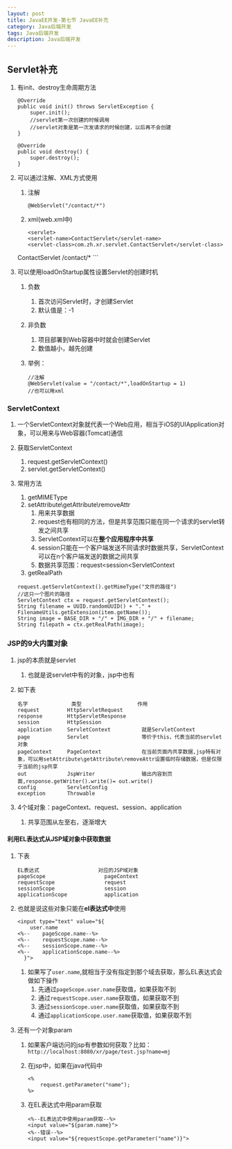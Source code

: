 ```yaml
---
layout: post
title: JavaEE开发-第七节 JavaEE补充
category: Java后端开发
tags: Java后端开发
description: Java后端开发
--- 
```


## Servlet补充
1. 有init、destroy生命周期方法
    
    ```
    @Override
    public void init() throws ServletException {
        super.init();
        //servlet第一次创建的时候调用
        //servlet对象是第一次发请求的时候创建，以后再不会创建
    }

    @Override
    public void destroy() {
        super.destroy();
    }
    ```
2. 可以通过注解、XML方式使用
    1. 注解
        
        ```
        @WebServlet("/contact/*")
        ```
    2. xml(web.xml中)
        
        ```
        <servlet>
        <servlet-name>ContactServlet</servlet-name>
        <servlet-class>com.zh.xr.servlet.ContactServlet</servlet-class>
    </servlet>
    <servlet-mapping>
        <servlet-name>ContactServlet</servlet-name>
        <url-pattern>/contact/*</url-pattern>
    </servlet-mapping>
        ```
3. 可以使用loadOnStartup属性设置Servlet的创建时机
    1. 负数
        1. 首次访问Servlet时，才创建Servlet
        2. 默认值是：-1
    2. 非负数
        1. 项目部署到Web容器中时就会创建Servlet
        2. 数值越小，越先创建
    3. 举例：
        
        ```
        //注解
        @WebServlet(value = "/contact/*",loadOnStartup = 1)
        //也可以用xml
        ```

### ServletContext
1. 一个ServletContext对象就代表一个Web应用，相当于iOS的UIApplication对象，可以用来与Web容器(Tomcat)通信
2. 获取ServletContext
    1. request.getServletContext()
    2. servlet.getServletContext()
3. 常用方法
    1. getMIMEType
    2. setAttribute\getAttribute\removeAttr
        1. 用来共享数据
        2. request也有相同的方法，但是共享范围只能在同一个请求的servlet转发之间共享
        3. ServletContext可以在**整个应用程序中共享**
        4. session只能在一个客户端发送不同请求时数据共享，ServletContext可以在n个客户端发送的数据之间共享
        5. 数据共享范围：request<session<ServletContext
    3. getRealPath

    
    ```
    request.getServletContext().getMimeType("文件的路径")
    //这只一个图片的路径
    ServletContext ctx = request.getServletContext();
    String filename = UUID.randomUUID() + "." + FilenameUtils.getExtension(item.getName());
    String image = BASE_DIR + "/" + IMG_DIR + "/" + filename;
    String filepath = ctx.getRealPath(image);
    ```

### JSP的9大内置对象
1. jsp的本质就是servlet
    1. 也就是说servlet中有的对象，jsp中也有
2. 如下表

    ```
    名字              类型                  作用
    request         HttpServletRequest      
    response        HttpServletResponse
    session         HttpSession
    application     ServletContext          就是ServletContext
    page            Servlet                 等价于this，代表当前的servlet对象
    pageContext     PageContext             在当前页面内共享数据,jsp特有对象，可以用setAttribute\getAttribute\removeAttr设置临时存储数据，但是仅限于当前的jsp共享
    out             JspWriter               输出内容到页面,response.getWriter().write()= out.write()
    config          ServletConfig
    exception       Throwable
    ```
3. 4个域对象：pageContext、request、session、application
    1. 共享范围从左至右，逐渐增大


#### 利用EL表达式从JSP域对象中获取数据
1. 下表

    ```
    EL表达式                   对应的JSP域对象
    pageScope                   pageContext
    requestScope                request
    sessionScope                session
    applicationScope            application
    ```
2. 也就是说这些对象只能在**el表达式中**使用
    
    ```
    <input type="text" value="${
        user.name
    <%--    pageScope.name--%>
    <%--    requestScope.name--%>
    <%--    sessionScope.name--%>
    <%--    applicationScope.name--%>
      }">
    ```
    
    1. 如果写了`user.name`,就相当于没有指定到那个域去获取，那么EL表达式会做如下操作
        1. 先通过`pageScope.user.name`获取值，如果获取不到
        2. 通过`requestScope.user.name`获取值，如果获取不到
        3. 通过`sessionScope.user.name`获取值，如果获取不到
        4. 通过`applicationScope.user.name`获取值，如果获取不到
3. 还有一个对象param
    1. 如果客户端访问的jsp有参数如何获取？比如：`http://localhost:8080/xr/page/test.jsp?name=mj`
    2. 在jsp中，如果在java代码中
        
        ```
        <%
            request.getParameter("name");
        %>
        ```
    3. 在EL表达式中用param获取
        
        ```
        <%--EL表达式中使用param获取--%>
        <input value="${param.name}">
        <%--错误--%>
        <input value="${requestScope.getParameter("name")}">
        ```


